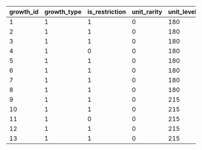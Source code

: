 |growth_id|growth_type|is_restriction|unit_rarity|unit_level|skill_level|promotion_level|equipment_1|equipment_2|equipment_3|equipment_4|equipment_5|equipment_6|love_level|
| --- | --- | --- | --- | --- | --- | --- | --- | --- | --- | --- | --- | --- | --- |
|1|1|1|0|180|180|19|-1|-1|-1|-1|-1|-1|0|
|2|1|1|0|180|180|19|-1|-1|-1|-1|-1|-1|0|
|3|1|1|0|180|180|19|-1|-1|-1|-1|-1|-1|0|
|4|1|0|0|180|180|19|-1|-1|-1|-1|-1|-1|0|
|5|1|1|0|180|180|19|-1|-1|-1|-1|-1|-1|0|
|6|1|1|0|180|180|19|-1|-1|-1|-1|-1|-1|0|
|7|1|1|0|180|180|19|-1|-1|-1|-1|-1|-1|0|
|8|1|1|0|180|180|19|-1|-1|-1|-1|-1|-1|0|
|9|1|1|0|215|215|23|-1|-1|-1|-1|-1|-1|0|
|10|1|1|0|215|215|23|-1|-1|-1|-1|-1|-1|0|
|11|1|0|0|215|215|23|-1|-1|-1|-1|-1|-1|0|
|12|1|1|0|215|215|23|-1|-1|-1|-1|-1|-1|0|
|13|1|1|0|215|215|23|-1|-1|-1|-1|-1|-1|0|